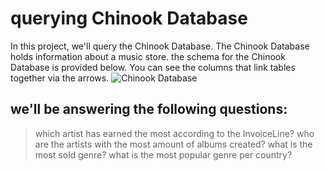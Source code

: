 # querying Chinook Database

In this project, we'll query the Chinook Database. The Chinook Database holds information about a music store. the schema for the Chinook Database is provided below. You can see the columns that link tables together via the arrows.
![Chinook Database](https://user-images.githubusercontent.com/77872656/205760319-47f4ea84-f050-4148-b766-e6233e44c4d9.PNG)

## we'll be answering the following questions:

>which artist has earned the most according to the
InvoiceLine?
>who are the artists with the most amount of albums created?
>what is the most sold genre?
>what is the most popular genre per country?
